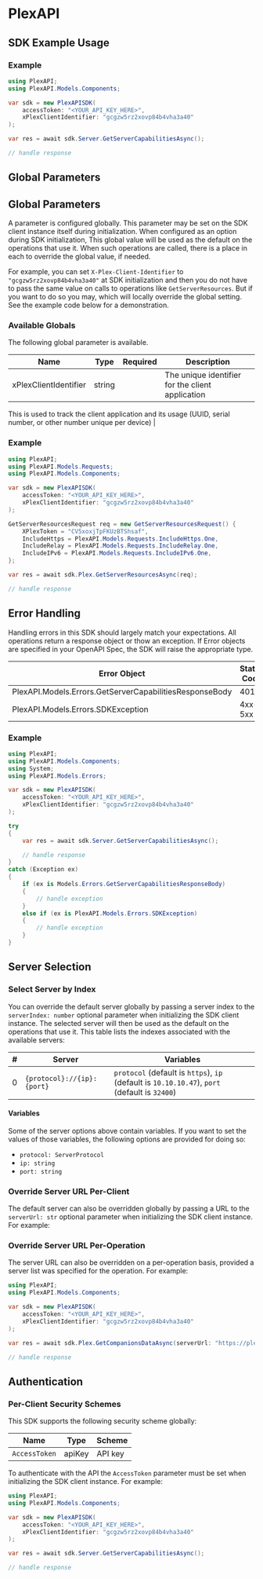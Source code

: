 # PlexAPI


<!-- Start SDK Example Usage [usage] -->
## SDK Example Usage

### Example

```csharp
using PlexAPI;
using PlexAPI.Models.Components;

var sdk = new PlexAPISDK(
    accessToken: "<YOUR_API_KEY_HERE>",
    xPlexClientIdentifier: "gcgzw5rz2xovp84b4vha3a40"
);

var res = await sdk.Server.GetServerCapabilitiesAsync();

// handle response
```
<!-- End SDK Example Usage [usage] -->

<!-- Start Global Parameters [global-parameters] -->
## Global Parameters

## Global Parameters

A parameter is configured globally. This parameter may be set on the SDK client instance itself during initialization. When configured as an option during SDK initialization, This global value will be used as the default on the operations that use it. When such operations are called, there is a place in each to override the global value, if needed.

For example, you can set `X-Plex-Client-Identifier` to `"gcgzw5rz2xovp84b4vha3a40"` at SDK initialization and then you do not have to pass the same value on calls to operations like `GetServerResources`. But if you want to do so you may, which will locally override the global setting. See the example code below for a demonstration.


### Available Globals

The following global parameter is available.

| Name | Type | Required | Description |
| ---- | ---- |:--------:| ----------- |
| xPlexClientIdentifier | string |  | The unique identifier for the client application
This is used to track the client application and its usage
(UUID, serial number, or other number unique per device)
 |


### Example

```csharp
using PlexAPI;
using PlexAPI.Models.Requests;
using PlexAPI.Models.Components;

var sdk = new PlexAPISDK(
    accessToken: "<YOUR_API_KEY_HERE>",
    xPlexClientIdentifier: "gcgzw5rz2xovp84b4vha3a40"
);

GetServerResourcesRequest req = new GetServerResourcesRequest() {
    XPlexToken = "CV5xoxjTpFKUzBTShsaf",
    IncludeHttps = PlexAPI.Models.Requests.IncludeHttps.One,
    IncludeRelay = PlexAPI.Models.Requests.IncludeRelay.One,
    IncludeIPv6 = PlexAPI.Models.Requests.IncludeIPv6.One,
};

var res = await sdk.Plex.GetServerResourcesAsync(req);

// handle response
```
<!-- End Global Parameters [global-parameters] -->

<!-- Start Error Handling [errors] -->
## Error Handling

Handling errors in this SDK should largely match your expectations.  All operations return a response object or thow an exception.  If Error objects are specified in your OpenAPI Spec, the SDK will raise the appropriate type.

| Error Object                                            | Status Code                                             | Content Type                                            |
| ------------------------------------------------------- | ------------------------------------------------------- | ------------------------------------------------------- |
| PlexAPI.Models.Errors.GetServerCapabilitiesResponseBody | 401                                                     | application/json                                        |
| PlexAPI.Models.Errors.SDKException                      | 4xx-5xx                                                 | */*                                                     |

### Example

```csharp
using PlexAPI;
using PlexAPI.Models.Components;
using System;
using PlexAPI.Models.Errors;

var sdk = new PlexAPISDK(
    accessToken: "<YOUR_API_KEY_HERE>",
    xPlexClientIdentifier: "gcgzw5rz2xovp84b4vha3a40"
);

try
{
    var res = await sdk.Server.GetServerCapabilitiesAsync();

    // handle response
}
catch (Exception ex)
{
    if (ex is Models.Errors.GetServerCapabilitiesResponseBody)
    {
        // handle exception
    }
    else if (ex is PlexAPI.Models.Errors.SDKException)
    {
        // handle exception
    }
}
```
<!-- End Error Handling [errors] -->

<!-- Start Server Selection [server] -->
## Server Selection

### Select Server by Index

You can override the default server globally by passing a server index to the `serverIndex: number` optional parameter when initializing the SDK client instance. The selected server will then be used as the default on the operations that use it. This table lists the indexes associated with the available servers:

| # | Server | Variables |
| - | ------ | --------- |
| 0 | `{protocol}://{ip}:{port}` | `protocol` (default is `https`), `ip` (default is `10.10.10.47`), `port` (default is `32400`) |



#### Variables

Some of the server options above contain variables. If you want to set the values of those variables, the following options are provided for doing so:
 * `protocol: ServerProtocol`
 * `ip: string`
 * `port: string`

### Override Server URL Per-Client

The default server can also be overridden globally by passing a URL to the `serverUrl: str` optional parameter when initializing the SDK client instance. For example:


### Override Server URL Per-Operation

The server URL can also be overridden on a per-operation basis, provided a server list was specified for the operation. For example:
```csharp
using PlexAPI;
using PlexAPI.Models.Components;

var sdk = new PlexAPISDK(
    accessToken: "<YOUR_API_KEY_HERE>",
    xPlexClientIdentifier: "gcgzw5rz2xovp84b4vha3a40"
);

var res = await sdk.Plex.GetCompanionsDataAsync(serverUrl: "https://plex.tv/api/v2");

// handle response
```
<!-- End Server Selection [server] -->

<!-- Start Authentication [security] -->
## Authentication

### Per-Client Security Schemes

This SDK supports the following security scheme globally:

| Name          | Type          | Scheme        |
| ------------- | ------------- | ------------- |
| `AccessToken` | apiKey        | API key       |

To authenticate with the API the `AccessToken` parameter must be set when initializing the SDK client instance. For example:
```csharp
using PlexAPI;
using PlexAPI.Models.Components;

var sdk = new PlexAPISDK(
    accessToken: "<YOUR_API_KEY_HERE>",
    xPlexClientIdentifier: "gcgzw5rz2xovp84b4vha3a40"
);

var res = await sdk.Server.GetServerCapabilitiesAsync();

// handle response
```
<!-- End Authentication [security] -->

<!-- Placeholder for Future Speakeasy SDK Sections -->